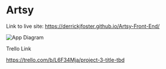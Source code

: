 # Artsy
Link to live site:
https://derrickjfoster.github.io/Artsy-Front-End/

![App Diagram](https://i.imgur.com/Gxl1t1i.png)

Trello Link

https://trello.com/b/L6F34Mja/project-3-title-tbd
